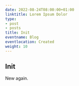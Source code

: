 ```yaml
---
date: 2022-08-24T08:00:00+01:00
linktitle: Lorem Ipsum Dolor
type:
- post
- posts
title: Init
eventname: Blog
eventlocation: Created
weight: 10
---
```


## Init

New again.